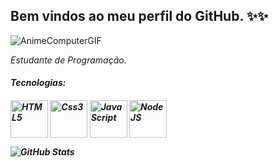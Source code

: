 ## Bem vindos ao meu perfil do GitHub. ✨✨
 
![AnimeComputerGIF](https://github.com/user-attachments/assets/af596dca-94ae-4db2-8c63-a5ad45f553cc)

<p><i>Estudante de Programação.</i></p>
<h5><i>Tecnologias:<i/><h5/>
<div style="display: inline_block">
 <img align="center" alt="HTML5" src="https://cdn.jsdelivr.net/gh/devicons/devicon@latest/icons/html5/html5-original.svg" width="60" />
 <img align="center" alt="Css3" src="https://cdn.jsdelivr.net/gh/devicons/devicon@latest/icons/css3/css3-original.svg" width="60" />
<img align="center" alt="JavaScript" src="https://cdn.jsdelivr.net/gh/devicons/devicon@latest/icons/javascript/javascript-original.svg" width="60" />
 <img align="center" alt="Node JS" src="https://cdn.jsdelivr.net/gh/devicons/devicon@latest/icons/nodejs/nodejs-original.svg" width="60" />

 ![GitHub Stats](https://github-readme-stats.vercel.app/api?username=SEU_USUARIO&show_icons=true&theme=tokyonight)

</div>
          


